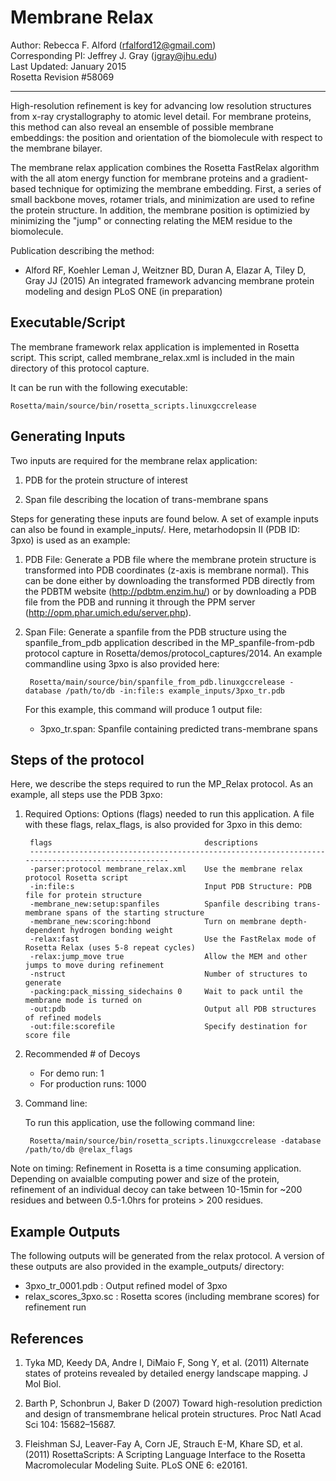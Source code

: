 Membrane Relax
==============

Author: Rebecca F. Alford (rfalford12@gmail.com)  
Corresponding PI: Jeffrey J. Gray (jgray@jhu.edu)  
Last Updated: January 2015  
Rosetta Revision #58069 

---

High-resolution refinement is key for advancing low resolution structures from x-ray
crystallography to atomic level detail. For membrane proteins, this method can also
reveal an ensemble of possible membrane embeddings: the position and orientation of 
the biomolecule with respect to the membrane bilayer. 

The membrane relax application combines the Rosetta FastRelax algorithm with the
all atom energy function for membrane proteins and a gradient-based technique 
for optimizing the membrane embedding. First, a series of small backbone moves, 
rotamer trials, and minimization are used to refine the protein structure. In addition, 
the membrane position is optimizied by minimizing the "jump" or connecting relating
the MEM residue to the biomolecule. 

Publication describing the method: 
* Alford RF, Koehler Leman J, Weitzner BD, Duran A, Elazar A, Tiley D, Gray JJ 
  (2015) An integrated framework advancing membrane protein modeling and design 
  PLoS ONE (in preparation) 

## Executable/Script ##
The membrane framework relax application is implemented in Rosetta script. This script, 
called membrane_relax.xml is included in the main directory of this protocol capture. 

It can be run with the following executable: 

    Rosetta/main/source/bin/rosetta_scripts.linuxgccrelease

## Generating Inputs ##
Two inputs are required for the membrane relax application: 

1. PDB for the protein structure of interest

2. Span file describing the location of trans-membrane spans

Steps for generating these inputs are found below. A set of example inputs can 
also be found in example_inputs/. Here, metarhodopsin II (PDB ID: 3pxo) is 
used as an example: 

1. PDB File: Generate a PDB file where the membrane protein structure is transformed 
   into PDB coordinates (z-axis is membrane normal). This can be done 
   either by downloading the transformed PDB directly from the PDBTM website 
   (http://pdbtm.enzim.hu/) or by downloading a PDB file from the PDB and running
   it through the PPM server (http://opm.phar.umich.edu/server.php).

2. Span File: Generate a spanfile from the PDB structure using
   the spanfile_from_pdb application described in the MP_spanfile-from-pdb protocol
   capture in Rosetta/demos/protocol_captures/2014. An example commandline using 
   3pxo is also provided here: 

        Rosetta/main/source/bin/spanfile_from_pdb.linuxgccrelease -database /path/to/db -in:file:s example_inputs/3pxo_tr.pdb

   For this example, this command will produce 1 output file: 
   * 3pxo_tr.span: Spanfile containing predicted trans-membrane spans

## Steps of the protocol ##
Here, we describe the steps required to run the MP_Relax protocol. As an example, all steps 
use the PDB 3pxo: 

1. Required Options: Options (flags) needed to run this application. A file with these flags, 
   relax_flags, is also provided for 3pxo in this demo: 

        flags                                  descriptions
        --------------------------------------------------------------------------------------------------
        -parser:protocol membrane_relax.xml    Use the membrane relax protocol Rosetta script
        -in:file:s                             Input PDB Structure: PDB file for protein structure
        -membrane_new:setup:spanfiles          Spanfile describing trans-membrane spans of the starting structure
        -membrane_new:scoring:hbond            Turn on membrane depth-dependent hydrogen bonding weight
        -relax:fast                            Use the FastRelax mode of Rosetta Relax (uses 5-8 repeat cycles)
        -relax:jump_move true                  Allow the MEM and other jumps to move during refinement
        -nstruct                               Number of structures to generate
        -packing:pack_missing_sidechains 0     Wait to pack until the membrane mode is turned on
        -out:pdb                               Output all PDB structures of refined models
        -out:file:scorefile                    Specify destination for score file

2. Recommended # of Decoys

   - For demo run: 1
   - For production runs: 1000

3. Command line: 

    To run this application, use the following command line: 

        Rosetta/main/source/bin/rosetta_scripts.linuxgccrelease -database /path/to/db @relax_flags

Note on timing: Refinement in Rosetta is a time consuming application. Depending on avaialble
computing power and size of the protein, refinement of an individual decoy can take between 10-15min
for ~200 residues and between 0.5-1.0hrs for proteins > 200 residues. 

## Example Outputs ##
The following outputs will be generated from the relax protocol. A version of these outputs are also
provided in the example_outputs/ directory: 

* 3pxo_tr_0001.pdb      : Output refined model of 3pxo
* relax_scores_3pxo.sc  : Rosetta scores (including membrane scores) for refinement run

## References
1. Tyka MD, Keedy DA, Andre I, DiMaio F, Song Y, et al. (2011) Alternate states of proteins revealed by detailed energy landscape mapping. J Mol Biol. 

2. Barth P, Schonbrun J, Baker D (2007) Toward high-resolution prediction and design of transmembrane helical protein structures. Proc Natl Acad Sci 104: 15682–15687. 

3. Fleishman SJ, Leaver-Fay A, Corn JE, Strauch E-M, Khare SD, et al. (2011) RosettaScripts: A Scripting Language Interface to the Rosetta Macromolecular Modeling Suite. PLoS ONE 6: e20161. 
